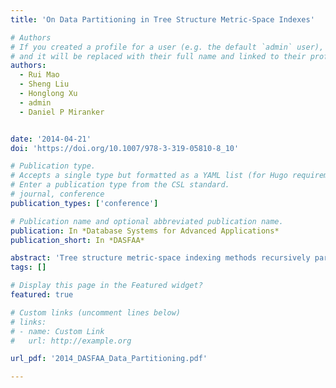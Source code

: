 ```yaml
---
title: 'On Data Partitioning in Tree Structure Metric-Space Indexes'

# Authors
# If you created a profile for a user (e.g. the default `admin` user), write the username (folder name) here
# and it will be replaced with their full name and linked to their profile.
authors:
  - Rui Mao
  - Sheng Liu
  - Honglong Xu
  - admin
  - Daniel P Miranker


date: '2014-04-21'
doi: 'https://doi.org/10.1007/978-3-319-05810-8_10'

# Publication type.
# Accepts a single type but formatted as a YAML list (for Hugo requirements).
# Enter a publication type from the CSL standard.
# journal, conference
publication_types: ['conference']

# Publication name and optional abbreviated publication name.
publication: In *Database Systems for Advanced Applications*
publication_short: In *DASFAA*

abstract: 'Tree structure metric-space indexing methods recursively partition data according to their distances to a set of selected reference points (also called pivots). There are two basic forms of data partitioning: ball partition and General Hyper-plane (GH) partition. Most existing work only shows their superiority experimentally, and little theoretical proof is found. We propose an approach to unify existing data partitioning methods and analyze their performance theoretically. First, in theory, we unify the two basic forms of partitioning by proving that there are rotations of each other. Second, we show several theoretical or experimental results, which are able to indicate that ball partition outperforms GH partition. Our work takes a step forward in the theoretical study of metric-space indexing and is able to give a guideline of future index design.'
tags: []

# Display this page in the Featured widget?
featured: true

# Custom links (uncomment lines below)
# links:
# - name: Custom Link
#   url: http://example.org

url_pdf: '2014_DASFAA_Data_Partitioning.pdf'

---
```

